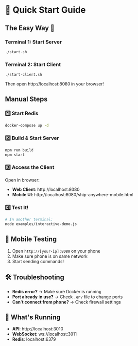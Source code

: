 # 🚀 Quick Start Guide

## The Easy Way 🎉

### Terminal 1: Start Server
```bash
./start.sh
```

### Terminal 2: Start Client
```bash
./start-client.sh
```

Then open http://localhost:8080 in your browser!

## Manual Steps

### 1️⃣ Start Redis
```bash
docker-compose up -d
```

### 2️⃣ Build & Start Server
```bash
npm run build
npm start
```

### 3️⃣ Access the Client
Open in browser:
- **Web Client**: http://localhost:8080
- **Mobile UI**: http://localhost:8080/ship-anywhere-mobile.html

### 4️⃣ Test It!
```bash
# In another terminal:
node examples/interactive-demo.js
```

## 📱 Mobile Testing
1. Open `http://[your-ip]:8080` on your phone
2. Make sure phone is on same network
3. Start sending commands!

## 🛠️ Troubleshooting
- **Redis error?** → Make sure Docker is running
- **Port already in use?** → Check `.env` file to change ports
- **Can't connect from phone?** → Check firewall settings

## 🎯 What's Running
- **API**: http://localhost:3010
- **WebSocket**: ws://localhost:3011
- **Redis**: localhost:6379